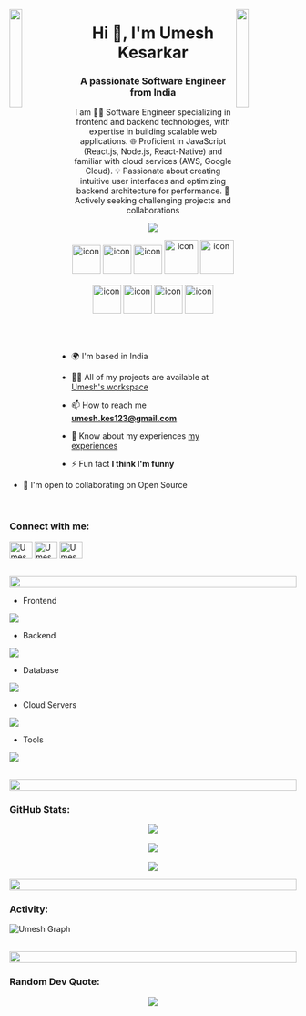 
<img align="left" src="https://user-images.githubusercontent.com/65187002/144930161-2f783401-8d27-4fdf-a2f7-cc0ba32f1f1f.gif" width="21%" style="display:inline;"><img align="right" src="https://user-images.githubusercontent.com/65187002/144930161-2f783401-8d27-4fdf-a2f7-cc0ba32f1f1f.gif" width="21%" style="display:inline;">
<h1 align="center">Hi 👋, I'm Umesh Kesarkar</h1>
<h3 align="center">A passionate Software Engineer from India</h3>
<p align="center">I am 👨‍💻 Software Engineer specializing in frontend and backend technologies, with expertise in building scalable web applications. 🌐 Proficient in JavaScript (React.js, Node.js, React-Native) and familiar with cloud services (AWS, Google Cloud). 💡 Passionate about creating intuitive user interfaces and optimizing backend architecture for performance. 🚀 Actively seeking challenging projects and collaborations</p>
<p align="center"> 
<a  href="https://visitcount.itsvg.in">
  <img align="center" src="https://visitcount.itsvg.in/api?id=Umeshkesarkar&label=Profile%20Views&color=6&icon=0&pretty=true" />
</a>
</p>

<div align="center">
  <img src="https://techstack-generator.vercel.app/ts-icon.svg" alt="icon" width="50" height="50" />
  <img src="https://techstack-generator.vercel.app/js-icon.svg" alt="icon"width="50" height="50" />
  <img src="https://techstack-generator.vercel.app/react-icon.svg" alt="icon" width="50" height="50" />
  <img src="https://techstack-generator.vercel.app/redux-icon.svg" alt="icon" width="59" height="59" />
  <img src="https://techstack-generator.vercel.app/prettier-icon.svg" alt="icon" width="59" height="59" />
</div>

<br>

<div align="center">
  <img src="https://techstack-generator.vercel.app/aws-icon.svg" alt="icon" width="50" height="50" />
  <img src="https://techstack-generator.vercel.app/github-icon.svg" alt="icon" width="50" height="50" />
  <img src="https://techstack-generator.vercel.app/restapi-icon.svg" alt="icon" width="50" height="50" />
  <img src="https://techstack-generator.vercel.app/mysql-icon.svg" alt="icon" width="50" height="50" />
</div>

<br><br>

- 🌍  I'm based in India

- 👨‍💻 All of my projects are available at [Umesh's workspace]()

- 📫 How to reach me **umesh.kes123@gmail.com**

- 📄 Know about my experiences [my experiences]()

- ⚡ Fun fact **I think I'm funny**
  
- 🤝  I'm open to collaborating on Open Source

<br>
<h3 align="left">Connect with me:</h3>
<p align="left">
<a href="https://www.linkedin.com/in/umesh-kesarkar" target="blank"><img align="center" src="https://raw.githubusercontent.com/rahuldkjain/github-profile-readme-generator/master/src/images/icons/Social/linked-in-alt.svg" alt="Umeshkesarkar" height="30" width="40" /></a>
<a href="https://www.facebook.com/umesh.kesarkar.11" target="blank"><img align="center" src="https://raw.githubusercontent.com/rahuldkjain/github-profile-readme-generator/master/src/images/icons/Social/facebook.svg" alt="Umeshkesarkar" height="30" width="40" /></a>
<a href="https://www.instagram.com/umesh.kesarkar" target="blank"><img align="center" src="https://raw.githubusercontent.com/rahuldkjain/github-profile-readme-generator/master/src/images/icons/Social/instagram.svg" alt="Umeshkesarkar" height="30" width="40" /></a>
</p>
<br>

<img src="https://i.imgur.com/dBaSKWF.gif" height="20" width="100%">

- Frontend
<p align="left">
  <a href="https://skillicons.dev">
    <img src="https://skillicons.dev/icons?i=html,css,ts,js,react,nextjs,redux,ts,materialui," />
  </a>
</p>

- Backend
<p align="left">
  <a href="https://skillicons.dev">
    <img src="https://skillicons.dev/icons?i=nodejs,php" />
  </a>
</p>

- Database
<p align="left">
  <a href="https://skillicons.dev">
    <img src="https://skillicons.dev/icons?i=mongodb,mysql,postgresql" />
  </a>
</p>

- Cloud Servers
<p align="left">
  <a href="https://skillicons.dev">
    <img src="https://skillicons.dev/icons?i=aws,gcp,firebase,cloudflare" />
  </a>
</p>

- Tools
<p align="left">
  <a href="https://skillicons.dev">
    <img src="https://skillicons.dev/icons?i=git,github,figma,idea,vscode,apple,androidstudio,postman,xcode" />
  </a>
</p>

<br>

<img src="https://i.imgur.com/dBaSKWF.gif" height="20" width="100%">

<h3 align="left">GitHub Stats:</h3>
<div align="center">
 
![](https://github-readme-stats.vercel.app/api?username=Umeshkesarkar&theme=tokyonight&hide_border=false&include_all_commits=true&count_private=true)
<br><br>
![](https://github-readme-streak-stats.herokuapp.com/?user=Umeshkesarkar&theme=tokyonight&hide_border=false)
<br><br>
![](https://github-readme-stats.vercel.app/api/top-langs/?username=Umeshkesarkar&theme=tokyonight&hide_border=false&include_all_commits=true&count_private=true&layout=compact)

</div>

<img src="https://i.imgur.com/dBaSKWF.gif" height="20" width="100%">

<h3 align="left">Activity:</h3>

![Umesh Graph](https://github-readme-activity-graph.vercel.app/graph?username=Umeshkesarkar&custom_title=Umesh's%20GitHub%20Activity%20Graph&bg_color=0D1117&color=7F3FBF&line=7F3FBF&point=7F3FBF&area_color=FFFFFF&title_color=FFFFFF&area=true)
<br><br>

<img src="https://i.imgur.com/dBaSKWF.gif" height="20" width="100%">

<h3 align="left"> Random Dev Quote:</h3>

<div align="center">
  
![](https://quotes-github-readme.vercel.app/api?type=horizontal&theme=tokyonight)

</div>

<br><br>

